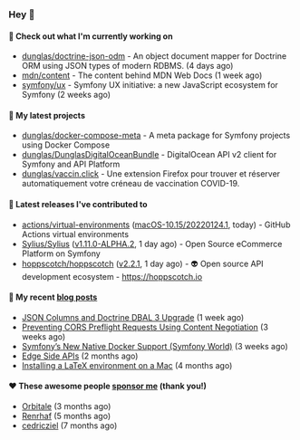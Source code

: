 ### Hey 👋

#### 👷 Check out what I'm currently working on

- [dunglas/doctrine-json-odm](https://github.com/dunglas/doctrine-json-odm) - An object document mapper for Doctrine ORM using JSON types of modern RDBMS. (4 days ago)
- [mdn/content](https://github.com/mdn/content) - The content behind MDN Web Docs (1 week ago)
- [symfony/ux](https://github.com/symfony/ux) - Symfony UX initiative: a new JavaScript ecosystem for Symfony (2 weeks ago)

#### 🌱 My latest projects

- [dunglas/docker-compose-meta](https://github.com/dunglas/docker-compose-meta) - A meta package for Symfony projects using Docker Compose
- [dunglas/DunglasDigitalOceanBundle](https://github.com/dunglas/DunglasDigitalOceanBundle) - DigitalOcean API v2 client for Symfony and API Platform
- [dunglas/vaccin.click](https://github.com/dunglas/vaccin.click) - Une extension Firefox pour trouver et réserver automatiquement votre créneau de vaccination COVID-19.

#### 🔭 Latest releases I've contributed to

- [actions/virtual-environments](https://github.com/actions/virtual-environments) ([macOS-10.15/20220124.1](https://github.com/actions/virtual-environments/releases/tag/macOS-10.15%2F20220124.1), today) - GitHub Actions virtual environments
- [Sylius/Sylius](https://github.com/Sylius/Sylius) ([v1.11.0-ALPHA.2](https://github.com/Sylius/Sylius/releases/tag/v1.11.0-ALPHA.2), 1 day ago) - Open Source eCommerce Platform on Symfony
- [hoppscotch/hoppscotch](https://github.com/hoppscotch/hoppscotch) ([v2.2.1](https://github.com/hoppscotch/hoppscotch/releases/tag/v2.2.1), 1 day ago) - 👽 Open source API development ecosystem - https://hoppscotch.io

#### 📜 My recent [blog posts](https://dunglas.fr)

- [JSON Columns and Doctrine DBAL 3 Upgrade](https://dunglas.fr/2022/01/json-columns-and-doctrine-dbal-3-upgrade/) (1 week ago)
- [Preventing CORS Preflight Requests Using Content Negotiation](https://dunglas.fr/2022/01/preventing-cors-preflight-requests-using-content-negotiation/) (3 weeks ago)
- [Symfony’s New Native Docker Support (Symfony World)](https://dunglas.fr/2021/12/symfonys-new-native-docker-support-symfony-world/) (3 weeks ago)
- [Edge Side APIs](https://dunglas.fr/2021/10/edge-side-apis/) (2 months ago)
- [Installing a LaTeX environment on a Mac](https://dunglas.fr/2021/09/installing-a-latex-environment-on-a-mac/) (4 months ago)

#### ❤️ These awesome people [sponsor me](https://github.com/sponsors/dunglas) (thank you!)

- [Orbitale](https://github.com/Orbitale) (3 months ago)
- [Renrhaf](https://github.com/Renrhaf) (5 months ago)
- [cedricziel](https://github.com/cedricziel) (7 months ago)
